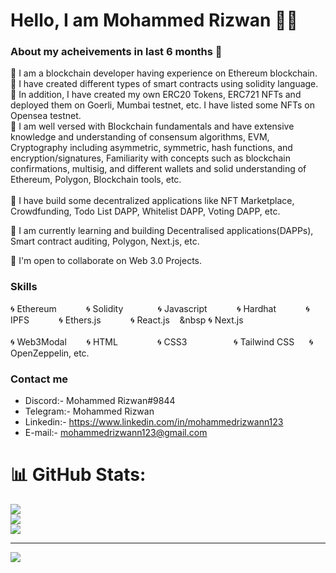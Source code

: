 Hello, I am Mohammed Rizwan :raising_hand_man:
================================

### About my acheivements in last 6 months :dart: 

:pushpin: I am a blockchain developer having experience on Ethereum blockchain.                                                                                         
:pushpin: I have created different types of smart contracts using solidity language.                                                                                   
:pushpin: In addition, I have created my own ERC20 Tokens, ERC721 NFTs and deployed them on Goerli, Mumbai testnet, etc. I have listed some NFTs on Opensea testnet.  
:pushpin: I am well versed with Blockchain fundamentals and have extensive knowledge and understanding of consensum algorithms, EVM, Cryptography including asymmetric, symmetric, hash functions, and encryption/signatures, Familiarity with concepts such as blockchain confirmations, multisig, and different wallets and solid        understanding of Ethereum, Polygon, Blockchain tools, etc.        <br>                                                                                                                                                                                                                                                              
:pushpin: I have build some decentralized applications like NFT Marketplace, Crowdfunding, Todo List DAPP, Whitelist DAPP, Voting DAPP, etc. 

🧠 I am currently learning and building Decentralised applications(DAPPs), Smart contract auditing, Polygon, Next.js, etc.

🤝  I'm open to collaborate on Web 3.0 Projects.

### Skills

:cyclone: Ethereum   &nbsp;&nbsp;&nbsp;&nbsp;&nbsp;&nbsp;&nbsp;&nbsp;&nbsp;&nbsp;   :cyclone: Solidity &nbsp;&nbsp;&nbsp;&nbsp;&nbsp;&nbsp;&nbsp;&nbsp;&nbsp;&nbsp;  &nbsp;    :cyclone: Javascript   &nbsp;&nbsp;&nbsp;&nbsp;&nbsp;&nbsp;&nbsp;&nbsp;&nbsp;&nbsp;   :cyclone: Hardhat   &nbsp;&nbsp;&nbsp;&nbsp;&nbsp;&nbsp;&nbsp;&nbsp;&nbsp;&nbsp;   :cyclone: IPFS   &nbsp;&nbsp;&nbsp;&nbsp;&nbsp;&nbsp;&nbsp;&nbsp;&nbsp;&nbsp;   :cyclone: Ethers.js   &nbsp;&nbsp;&nbsp;&nbsp;&nbsp;&nbsp;&nbsp;&nbsp;&nbsp;&nbsp;   :cyclone: React.js   &nbsp;&nbsp;&nbsp;&nbsp   :cyclone: Next.js 
<br><br>
:cyclone: Web3Modal  &nbsp;&nbsp;&nbsp;&nbsp;&nbsp;&nbsp;    :cyclone: HTML &nbsp;&nbsp;&nbsp;&nbsp;&nbsp;&nbsp;&nbsp;&nbsp;&nbsp;&nbsp;&nbsp;&nbsp;&nbsp;&nbsp;        :cyclone: CSS3  &nbsp;&nbsp;&nbsp;&nbsp;&nbsp;&nbsp;&nbsp;&nbsp;&nbsp;&nbsp;&nbsp;&nbsp;&nbsp;&nbsp;&nbsp;&nbsp;&nbsp;    :cyclone: Tailwind CSS   &nbsp;&nbsp;&nbsp;&nbsp;   :cyclone: OpenZeppelin, etc. 

### Contact me

* Discord:- Mohammed Rizwan#9844
* Telegram:- Mohammed Rizwan
* Linkedin:- https://www.linkedin.com/in/mohammedrizwann123
* E-mail:- [mohammedrizwann123@gmail.com](mailto:mohammedrizwann123@gmail.com)




# 📊 GitHub Stats:
![](https://github-readme-stats.vercel.app/api?username=mohammedrizwann123&theme=dark&hide_border=false&include_all_commits=false&count_private=false)<br/>
![](https://github-readme-streak-stats.herokuapp.com/?user=mohammedrizwann123&theme=dark&hide_border=false)<br/>
![](https://github-readme-stats.vercel.app/api/top-langs/?username=mohammedrizwann123&theme=dark&hide_border=false&include_all_commits=false&count_private=false&layout=compact)

---
[![](https://visitcount.itsvg.in/api?id=mohammedrizwann123&icon=6&color=0)](https://visitcount.itsvg.in)

<!-- Proudly created with GPRM ( https://gprm.itsvg.in ) -->
